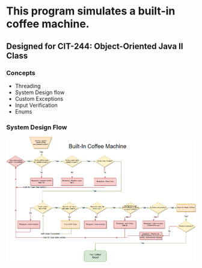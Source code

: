 # This program simulates a built-in coffee machine.

## Designed for CIT-244: Object-Oriented Java II Class

### Concepts
* Threading 
* System Design flow
* Custom Exceptions
* Input Verification
* Enums

### System Design Flow
![System Design](https://github.com/PittsburghRunner/CIT244_CCAC/blob/master/Coffee%20Machine%20World/CoffeeMachineWorld.png)
